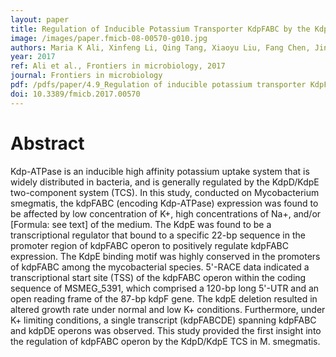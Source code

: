 ```yaml
---
layout: paper
title: Regulation of Inducible Potassium Transporter KdpFABC by the KdpD/KdpE Two-Component System in Mycobacterium smegmatis
image: /images/paper.fmicb-08-00570-g010.jpg
authors: Maria K Ali, Xinfeng Li, Qing Tang, Xiaoyu Liu, Fang Chen, Jinfeng Xiao, Muhammad Ali, Shan-Ho Chou, Jin He.
year: 2017
ref: Ali et al., Frontiers in microbiology, 2017
journal: Frontiers in microbiology
pdf: /pdfs/paper/4.9_Regulation of inducible potassium transporter KdpFABC by KdpD:KdpE two-component system in Mycobacterium smegmatis copy.pdf
doi: 10.3389/fmicb.2017.00570
---
```


# Abstract

Kdp-ATPase is an inducible high affinity potassium uptake system that is widely distributed in bacteria, and is generally regulated by the KdpD/KdpE two-component system (TCS). In this study, conducted on Mycobacterium smegmatis, the kdpFABC (encoding Kdp-ATPase) expression was found to be affected by low concentration of K+, high concentrations of Na+, and/or [Formula: see text] of the medium. The KdpE was found to be a transcriptional regulator that bound to a specific 22-bp sequence in the promoter region of kdpFABC operon to positively regulate kdpFABC expression. The KdpE binding motif was highly conserved in the promoters of kdpFABC among the mycobacterial species. 5'-RACE data indicated a transcriptional start site (TSS) of the kdpFABC operon within the coding sequence of MSMEG_5391, which comprised a 120-bp long 5'-UTR and an open reading frame of the 87-bp kdpF gene. The kdpE deletion resulted in altered growth rate under normal and low K+ conditions. Furthermore, under K+ limiting conditions, a single transcript (kdpFABCDE) spanning kdpFABC and kdpDE operons was observed. This study provided the first insight into the regulation of kdpFABC operon by the KdpD/KdpE TCS in M. smegmatis.
